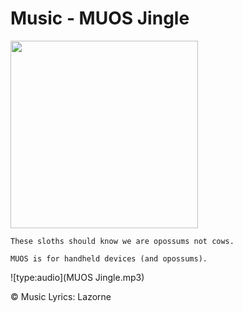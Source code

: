 # Music - MUOS Jingle

<img src="../muos-opossum.png" width="300">

```
These sloths should know we are opossums not cows. 

MUOS is for handheld devices (and opossums).
```

![type:audio](MUOS Jingle.mp3)

©️ Music Lyrics:️ Lazorne 
